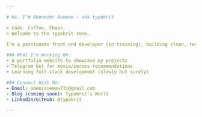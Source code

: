 ```yaml
---

# Hi, I'm Abenezer Anemaw — aka typokrit

> Code. Coffee. Chaos.  
> Welcome to the typokrit zone.

I'm a passionate front-end developer (in training), building clean, responsive websites with HTML, CSS, JavaScript, and Bootstrap — soon diving deeper into React and Tailwind CSS. I love turning ideas into reality and adding my personal twist to every line of code.

### What I'm Working On:
- A portfolio website to showcase my projects
- Telegram bot for movie/series recommendations
- Learning full-stack development (slowly but surely)

### Connect With Me:
- Email: abenianemaw731@gmail.com
- Blog (coming soon): Typokrit's World
- LinkedIn/GitHub: @typokrit

---
```


